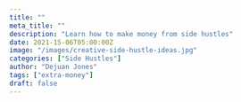 ```yaml
---
title: ""
meta_title: ""
description: "Learn how to make money from side hustles"
date: 2021-15-06T05:00:00Z
image: "/images/creative-side-hustle-ideas.jpg"
categories: ["Side Hustles"]
author: "Dejuan Jones"
tags: ["extra-money"]
draft: false
---
```


